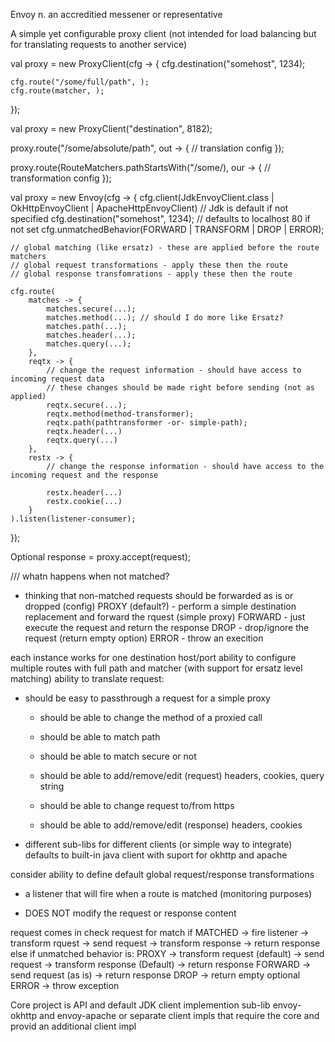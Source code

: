 Envoy
n. an accreditied messener or representative

A simple yet configurable proxy client (not intended for load balancing but for translating requests to another service)


val proxy = new ProxyClient(cfg -> {
cfg.destination("somehost", 1234);


	cfg.route("/some/full/path", );
	cfg.route(matcher, );
});

val proxy = new ProxyClient("destination", 8182);

proxy.route("/some/absolute/path", out -> {
// translation config
});

proxy.route(RouteMatchers.pathStartsWith("/some/), our -> {
// transformation config
});

val proxy = new Envoy(cfg -> {
cfg.client(JdkEnvoyClient.class | OkHttpEnvoyClient | ApacheHttpEnvoyClient) // Jdk is default if not specified
cfg.destination("somehost", 1234); // defaults to localhost 80 if not set
cfg.unmatchedBehavior(FORWARD | TRANSFORM | DROP | ERROR);

	// global matching (like ersatz) - these are applied before the route matchers
	// global request transformations - apply these then the route
	// global response transfomrations - apply these then the route
	
	cfg.route(
		matches -> {
			matches.secure(...);
			matches.method(...); // should I do more like Ersatz?
			matches.path(...);
			matches.header(...);
			matches.query(...);
		},
		reqtx -> {
			// change the request information - should have access to incoming request data
			// these changes should be made right before sending (not as applied)
			reqtx.secure(...);
			reqtx.method(method-transformer);
			reqtx.path(pathtransformer -or- simple-path);
			reqtx.header(...)
			reqtx.query(...)
		},
		restx -> {
			// change the response information - should have access to the incoming request and the response
	
			restx.header(...)
			restx.cookie(...)
		}
	).listen(listener-consumer);
});

Optional<EnvoyResponse> response = proxy.accept(request);

/// whatn happens when not matched?
- thinking that non-matched requests should be forwarded as is or dropped (config)
  PROXY (default?) - perform a simple destination replacement and forward the rquest (simple proxy)
  FORWARD - just execute the request and return the response
  DROP - drop/ignore the request (return empty option)
  ERROR - throw an execition


each instance works for one destination host/port
ability to configure multiple routes with full path and matcher (with support for ersatz level matching)
ability to translate request:
- should be easy to passthrough a request for a simple proxy

	- should be able to change the method of a proxied call
	
	- should be able to match path
	- should be able to match secure or not
	- should be able to add/remove/edit (request) headers, cookies, query string 
	- should be able to change request to/from https
	
	- should be able to add/remove/edit (response) headers, cookies



- different sub-libs for different clients (or simple way to integrate)
  defaults to built-in java client with suport for okhttp and apache


consider ability to define default global request/response transformations

- a listener that will fire when a route is matched (monitoring purposes)

- DOES NOT modify the request or response content


request comes in
check request for match
if MATCHED -> fire listener -> transform rquest -> send request -> transform response -> return response
else if unmatched behavior is:
PROXY -> transform request (default) -> send request -> transform response (Default) -> return response
FORWARD -> send request (as is) -> return response
DROP -> return empty optional
ERROR -> throw exception


Core project is API and default JDK client implemention
sub-lib envoy-okhttp and envoy-apache or separate client impls that require the core and provid an additional client impl